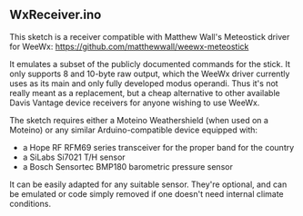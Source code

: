 WxReceiver.ino
--------------

This sketch is a receiver compatible with Matthew Wall's Meteostick driver for WeeWx: https://github.com/matthewwall/weewx-meteostick

It emulates a subset of the publicly documented commands for the stick. It only supports 8 and 10-byte raw output, which the WeeWx driver currently uses as its main and only fully developed modus operandi. Thus it's not really meant as a replacement, but a cheap alternative to other available Davis Vantage device receivers for anyone wishing to use WeeWx.

The sketch requires either a Moteino Weathershield (when used on a Moteino) or any similar Arduino-compatible device equipped with:
* a Hope RF RFM69 series transceiver for the proper band for the country
* a SiLabs Si7021 T/H sensor
* a Bosch Sensortec BMP180 barometric pressure sensor

It can be easily adapted for any suitable sensor. They're optional, and can be emulated or code simply removed if one doesn't need internal climate conditions.
